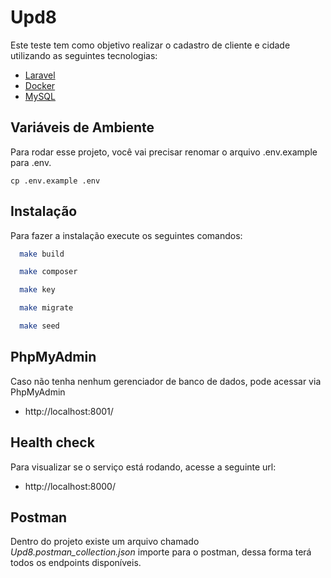 
# Upd8

Este teste tem como objetivo realizar o cadastro de cliente e cidade utilizando as seguintes tecnologias:

- [Laravel](https://laravel.com/)
- [Docker](https://www.docker.com/)
- [MySQL](https://www.mysql.com/)
## Variáveis de Ambiente

Para rodar esse projeto, você vai precisar renomar o arquivo .env.example para .env.

```
cp .env.example .env
```


## Instalação

Para fazer a instalação execute os seguintes comandos:

```bash
  make build
```

```bash
  make composer
```

```bash
  make key
```

```bash
  make migrate
```

```bash
  make seed
```

## PhpMyAdmin

Caso não tenha nenhum gerenciador de banco de dados, pode acessar via PhpMyAdmin
- http://localhost:8001/

## Health check

Para visualizar se o serviço está rodando, acesse a seguinte url:
- http://localhost:8000/
## Postman

Dentro do projeto existe um arquivo chamado *Upd8.postman_collection.json* importe para o postman, dessa forma terá todos os endpoints disponíveis.

